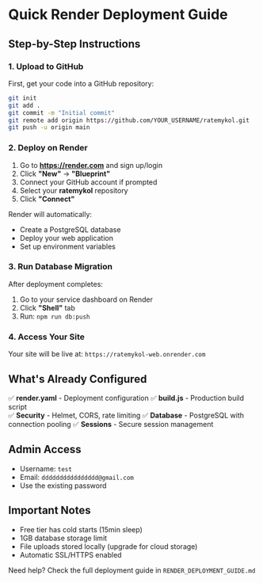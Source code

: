 # Quick Render Deployment Guide

## Step-by-Step Instructions

### 1. Upload to GitHub
First, get your code into a GitHub repository:
```bash
git init
git add .
git commit -m "Initial commit"
git remote add origin https://github.com/YOUR_USERNAME/ratemykol.git
git push -u origin main
```

### 2. Deploy on Render
1. Go to **https://render.com** and sign up/login
2. Click **"New"** → **"Blueprint"**
3. Connect your GitHub account if prompted
4. Select your **ratemykol** repository
5. Click **"Connect"**

Render will automatically:
- Create a PostgreSQL database
- Deploy your web application
- Set up environment variables

### 3. Run Database Migration
After deployment completes:
1. Go to your service dashboard on Render
2. Click **"Shell"** tab
3. Run: `npm run db:push`

### 4. Access Your Site
Your site will be live at: `https://ratemykol-web.onrender.com`

## What's Already Configured

✅ **render.yaml** - Deployment configuration
✅ **build.js** - Production build script  
✅ **Security** - Helmet, CORS, rate limiting
✅ **Database** - PostgreSQL with connection pooling
✅ **Sessions** - Secure session management

## Admin Access
- Username: `test`
- Email: `dddddddddddddddd@gmail.com`
- Use the existing password

## Important Notes
- Free tier has cold starts (15min sleep)
- 1GB database storage limit
- File uploads stored locally (upgrade for cloud storage)
- Automatic SSL/HTTPS enabled

Need help? Check the full deployment guide in `RENDER_DEPLOYMENT_GUIDE.md`